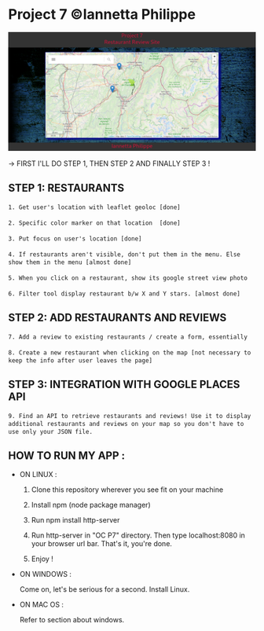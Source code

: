 # Project 7 ©Iannetta Philippe 

![Alt text](./site-screenshot-2.png "Screenshot 1")

-> FIRST I'LL DO STEP 1, THEN STEP 2 AND FINALLY STEP 3 !

## STEP 1: RESTAURANTS

	1. Get user's location with leaflet geoloc [done]

	2. Specific color marker on that location  [done]

	3. Put focus on user's location [done]

	4. If restaurants aren't visible, don't put them in the menu. Else show them in the menu [almost done]

	5. When you click on a restaurant, show its google street view photo

	6. Filter tool display restaurant b/w X and Y stars. [almost done]

## STEP 2: ADD RESTAURANTS AND REVIEWS

	7. Add a review to existing restaurants / create a form, essentially

	8. Create a new restaurant when clicking on the map [not necessary to keep the info after user leaves the page]

## STEP 3: INTEGRATION WITH GOOGLE PLACES API

	9. Find an API to retrieve restaurants and reviews! Use it to display additional restaurants and reviews on your map so you don't have to use only your JSON file. 

## HOW TO RUN MY APP :

* ON LINUX : 

	1. Clone this repository wherever you see fit on your machine

	2. Install npm (node package manager)

	3. Run npm install http-server

	4. Run http-server in "OC P7" directory. Then type localhost:8080 in your browser url bar.
That's it, you're done. 

	5. Enjoy !

* ON WINDOWS :

	Come on, let's be serious for a second. Install Linux.

* ON MAC OS :

	Refer to section about windows.	
